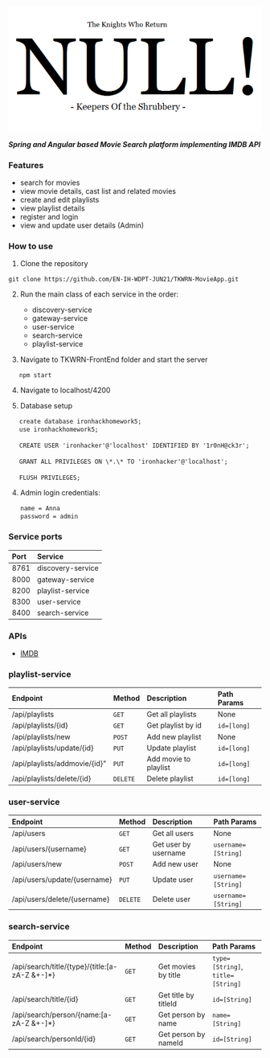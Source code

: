 <p align="center">
   <img src="https://github.com/EN-IH-WDPT-JUN21/TKWRN-MovieApp/blob/main/nullLogo.png?raw=true">
</p>

<i><b>Spring and Angular based Movie Search platform implementing IMDB API </b></i>

### Features 
- search for movies
- view movie details, cast list and related movies
- create and edit playlists
- view playlist details
- register and login 
- view and update user details (Admin)

### How to use

1. Clone the repository
```
git clone https://github.com/EN-IH-WDPT-JUN21/TKWRN-MovieApp.git
```
2. Run the main class of each service in the order:
    - discovery-service
    - gateway-service
    - user-service
    - search-service
    - playlist-service
    

3. Navigate to TKWRN-FrontEnd folder and start the server 

```
   npm start 
```

4. Navigate to localhost/4200


5. Database setup
```
   create database ironhackhomework5;
   use ironhackhomework5;
   
   CREATE USER 'ironhacker'@'localhost' IDENTIFIED BY '1r0nH@ck3r';
   
   GRANT ALL PRIVILEGES ON \*.\* TO 'ironhacker'@'localhost';
   
   FLUSH PRIVILEGES;
```


4. Admin login credentials:

   
   ```
   name = Anna
   password = admin
   ```


### Service ports
| Port | Service
| :--- | :--- 
| 8761 | discovery-service
| 8000 | gateway-service
| 8200 | playlist-service
| 8300 | user-service
| 8400 | search-service

### APIs

- [IMDB](https://imdb-api.com/api)

### playlist-service

| Endpoint | Method | Description | Path Params
| :--- | :--- | :--- | :--- 
| /api/playlists| `GET` | Get all playlists | None
| /api/playlists/{id} | `GET` | Get playlist by id | `id=[long]`
| /api/playlists/new | `POST` | Add new playlist | None
| /api/playlists/update/{id} | `PUT` | Update playlist | `id=[long]`
| /api/playlists/addmovie/{id}" | `PUT` | Add movie to playlist | `id=[long]`
| /api/playlists/delete/{id} | `DELETE` | Delete playlist| `id=[long]`

### user-service

| Endpoint | Method | Description | Path Params
| :--- | :--- | :--- | :--- 
| /api/users | `GET` | Get all users | None
| /api/users/{username} | `GET` | Get user by username| `username=[String]`
| /api/users/new | `POST` | Add new user | None
| /api/users/update/{username} | `PUT` | Update user | `username=[String]`
| /api/users/delete/{username} | `DELETE` | Delete user | `username=[String]`

### search-service 

| Endpoint | Method | Description | Path Params
| :--- | :--- | :--- | :--- 
| /api/search/title/{type}/{title:[a-zA-Z &+-]*} | `GET` | Get movies by title | `type=[String]`, `title=[String]`
| /api/search/title/{id} | `GET` | Get title by titleId | `id=[String]`
| /api/search/person/{name:[a-zA-Z &+-]*} | `GET` | Get person by name | `name=[String]`
| /api/search/personId/{id} | `GET` | Get person by nameId | `id=[String]`




